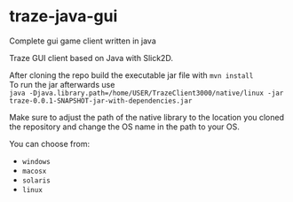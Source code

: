 # traze-java-gui
Complete gui game client written in java

Traze GUI client based on Java with Slick2D.

After cloning the repo build the executable jar file with
```mvn install```  
To run the jar afterwards use  
```java -Djava.library.path=/home/USER/TrazeClient3000/native/linux -jar traze-0.0.1-SNAPSHOT-jar-with-dependencies.jar```

Make sure to adjust the path of the native library to the location you cloned the repository and change the OS name in the path to your OS.

You can choose from:
- ```windows```
- ```macosx```
- ```solaris```
- ```linux```
